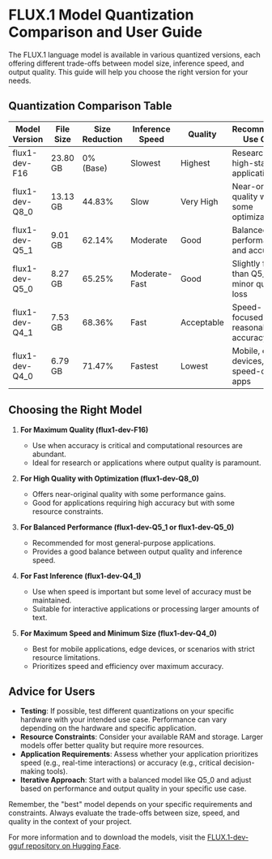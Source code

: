 # FLUX.1 Model Quantization Comparison and User Guide

The FLUX.1 language model is available in various quantized versions, each offering different trade-offs between model size, inference speed, and output quality. This guide will help you choose the right version for your needs.

## Quantization Comparison Table

| Model Version     | File Size | Size Reduction | Inference Speed | Quality    | Recommended Use Case                      |
|-------------------|-----------|----------------|-----------------|------------|-------------------------------------------|
| flux1-dev-F16     | 23.80 GB  | 0% (Base)      | Slowest         | Highest    | Research, high-stakes applications        |
| flux1-dev-Q8_0    | 13.13 GB  | 44.83%         | Slow            | Very High  | Near-original quality with some optimization |
| flux1-dev-Q5_1    | 9.01 GB   | 62.14%         | Moderate        | Good       | Balanced performance and accuracy         |
| flux1-dev-Q5_0    | 8.27 GB   | 65.25%         | Moderate-Fast   | Good       | Slightly faster than Q5_1, minor quality loss |
| flux1-dev-Q4_1    | 7.53 GB   | 68.36%         | Fast            | Acceptable | Speed-focused with reasonable accuracy    |
| flux1-dev-Q4_0    | 6.79 GB   | 71.47%         | Fastest         | Lowest     | Mobile, edge devices, speed-critical apps |

## Choosing the Right Model

1. **For Maximum Quality (flux1-dev-F16)**
   - Use when accuracy is critical and computational resources are abundant.
   - Ideal for research or applications where output quality is paramount.

2. **For High Quality with Optimization (flux1-dev-Q8_0)**
   - Offers near-original quality with some performance gains.
   - Good for applications requiring high accuracy but with some resource constraints.

3. **For Balanced Performance (flux1-dev-Q5_1 or flux1-dev-Q5_0)**
   - Recommended for most general-purpose applications.
   - Provides a good balance between output quality and inference speed.

4. **For Fast Inference (flux1-dev-Q4_1)**
   - Use when speed is important but some level of accuracy must be maintained.
   - Suitable for interactive applications or processing larger amounts of text.

5. **For Maximum Speed and Minimum Size (flux1-dev-Q4_0)**
   - Best for mobile applications, edge devices, or scenarios with strict resource limitations.
   - Prioritizes speed and efficiency over maximum accuracy.

## Advice for Users

- **Testing**: If possible, test different quantizations on your specific hardware with your intended use case. Performance can vary depending on the hardware and specific application.
- **Resource Constraints**: Consider your available RAM and storage. Larger models offer better quality but require more resources.
- **Application Requirements**: Assess whether your application prioritizes speed (e.g., real-time interactions) or accuracy (e.g., critical decision-making tools).
- **Iterative Approach**: Start with a balanced model like Q5_0 and adjust based on performance and output quality in your specific use case.

Remember, the "best" model depends on your specific requirements and constraints. Always evaluate the trade-offs between size, speed, and quality in the context of your project.

For more information and to download the models, visit the [FLUX.1-dev-gguf repository on Hugging Face](https://huggingface.co/city96/FLUX.1-dev-gguf/tree/main).

